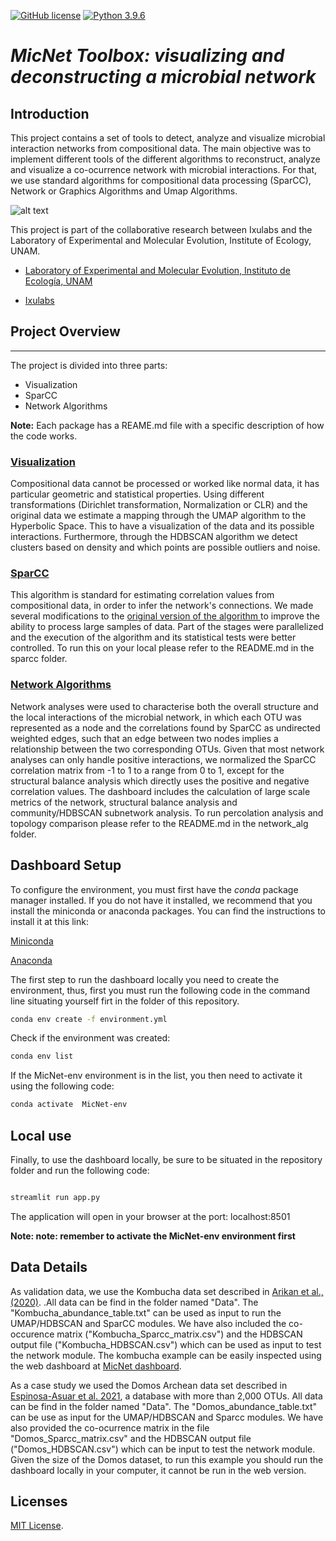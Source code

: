 [![GitHub license](https://img.shields.io/github/license/hamelsmu/code_search.svg)]()
[![Python 3.9.6](https://img.shields.io/badge/python-3.9-blue.svg)](https://www.python.org/downloads/release/python-396/)

# *MicNet Toolbox: visualizing and deconstructing a microbial network* 

## Introduction

This project contains a set of tools to detect, analyze and visualize microbial interaction networks from compositional data. The main objective was to implement different tools of the different algorithms to reconstruct, analyze and visualize a co-ocurrence network with microbial interactions. For that, we use standard algorithms for compositional data processing (SparCC), Network or Graphics Algorithms and Umap Algorithms.

![alt text](images/Micnet_data.jpg "Title")

This project is part of the collaborative research between Ixulabs and the Laboratory of Experimental and Molecular Evolution, Institute of Ecology, UNAM.

* [Laboratory of Experimental and Molecular Evolution, Instituto de Ecología, UNAM](http://web2.ecologia.unam.mx/perfiles/perfil.php?ID=1237852985093)

* [Ixulabs](https://ixulabs.com/)


## Project Overview
---

The project is divided into three parts:
* Visualization
* SparCC
* Network Algorithms

**Note:** Each package has a REAME.md file with a specific description of how the code works. 

### [Visualization](https://umap-learn.readthedocs.io/en/latest/clustering.html)

Compositional data cannot be processed or worked like normal data, it has particular geometric and statistical properties. Using different transformations (Dirichlet transformation, Normalization or CLR) and the original data we estimate a mapping through the UMAP algorithm to the Hyperbolic Space. This to have a visualization of the data and its possible interactions. Furthermore, through the HDBSCAN algorithm we detect clusters based on density and which points are possible outliers and noise.


### [SparCC](sparcc/README.md)
 
 This algorithm is standard for estimating correlation values from compositional data, in order to infer the network's connections. We made several modifications to the 
 [original version of the algorithm
 ](https://journals.plos.org/ploscompbiol/article?id=10.1371/journal.pcbi.1002687) to improve the ability to process large samples of data. Part of the stages were parallelized and the execution of the algorithm and its statistical tests were better controlled. To run this on your local please refer to the README.md in the sparcc folder.


### [Network Algorithms](network_alg/README.md)

Network analyses were used to characterise both the overall structure and the local interactions of the microbial network, in which each OTU was represented as a node and the correlations found by SparCC as undirected weighted edges, such that an edge between two nodes implies a relationship between the two corresponding OTUs. Given that most network analyses can only handle positive interactions, we normalized the SparCC correlation matrix from -1 to 1 to a range from 0 to 1, except for the structural balance analysis which directly uses the positive and negative correlation values. The dashboard includes the calculation of large scale metrics of the network, structural balance analysis and community/HDBSCAN subnetwork analysis. To run percolation analysis and topology comparison please refer to the README.md in the network_alg folder.


## Dashboard Setup 

To configure the environment, you must first have the *conda* package manager installed. If you do not have it installed, we recommend that you install the miniconda or anaconda packages. You can find the instructions to install it at this link:

[Miniconda](https://docs.conda.io/en/latest/miniconda.html)

[Anaconda](https://www.anaconda.com/products/individual)

The first step to run the dashboard locally you need to create the environment, thus, first you must run the following code in the command line situating yourself firt in the folder of this repository.

~~~bash
conda env create -f environment.yml 
~~~

Check if the environment was created:

~~~bash
conda env list 
~~~

If the MicNet-env environment is in the list, you then need to activate it using the following code:

~~~bash
conda activate  MicNet-env
~~~

## Local use
Finally, to use the dashboard locally, be sure to be situated in the repository folder and run the following code:

~~~bash

streamlit run app.py

~~~
The application will open in your browser at the port: localhost:8501

**Note: note: remember to activate the MicNet-env environment first**

## Data Details

As validation data, we use the Kombucha data set described in [Arikan et al., (2020)](https://onlinelibrary.wiley.com/doi/full/10.1111/1750-3841.14992). .All data can be find in the folder named "Data". The "Kombucha_abundance_table.txt" can be used as input to run the UMAP/HDBSCAN and SparCC modules. We have also included the co-occurence matrix ("Kombucha_Sparcc_matrix.csv") and the HDBSCAN output file ("Kombucha_HDBSCAN.csv") which can be used as input to test the network module. The kombucha example can be easily inspected using the web dashboard at [MicNet dashboard](http://micnetapplb-1212130533.us-east-1.elb.amazonaws.com).

As a case study we used the Domos Archean data set described in [Espinosa-Asuar et al. 2021](https://www.biorxiv.org/content/10.1101/2021.03.04.433984v1.full), a database with more than 2,000 OTUs. All data can be find in the folder named "Data". The "Domos_abundance_table.txt" can be use as input for the UMAP/HDBSCAN and Sparcc modules. We have also provided the co-ocurrence matrix in the file "Domos_Sparcc_matrix.csv" and the HDBSCAN output file ("Domos_HDBSCAN.csv") which can be input to test the network module. Given the size of the Domos dataset, to run this example you should run the dashboard locally in your computer, it cannot be run in the web version.

## Licenses
[MIT License](LICENSE).
